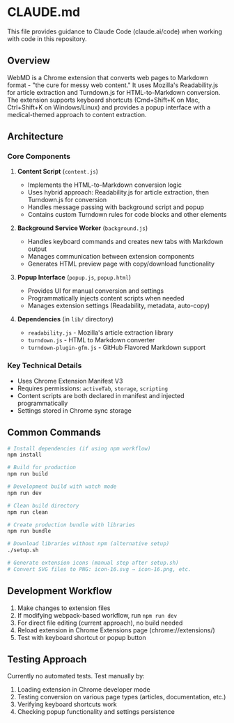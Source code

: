 # CLAUDE.md

This file provides guidance to Claude Code (claude.ai/code) when working with code in this repository.

## Overview

WebMD is a Chrome extension that converts web pages to Markdown format - "the cure for messy web content." It uses Mozilla's Readability.js for article extraction and Turndown.js for HTML-to-Markdown conversion. The extension supports keyboard shortcuts (Cmd+Shift+K on Mac, Ctrl+Shift+K on Windows/Linux) and provides a popup interface with a medical-themed approach to content extraction.

## Architecture

### Core Components

1. **Content Script** (`content.js`)
   - Implements the HTML-to-Markdown conversion logic
   - Uses hybrid approach: Readability.js for article extraction, then Turndown.js for conversion
   - Handles message passing with background script and popup
   - Contains custom Turndown rules for code blocks and other elements

2. **Background Service Worker** (`background.js`)
   - Handles keyboard commands and creates new tabs with Markdown output
   - Manages communication between extension components
   - Generates HTML preview page with copy/download functionality

3. **Popup Interface** (`popup.js`, `popup.html`)
   - Provides UI for manual conversion and settings
   - Programmatically injects content scripts when needed
   - Manages extension settings (Readability, metadata, auto-copy)

4. **Dependencies** (in `lib/` directory)
   - `readability.js` - Mozilla's article extraction library
   - `turndown.js` - HTML to Markdown converter
   - `turndown-plugin-gfm.js` - GitHub Flavored Markdown support

### Key Technical Details

- Uses Chrome Extension Manifest V3
- Requires permissions: `activeTab`, `storage`, `scripting`
- Content scripts are both declared in manifest and injected programmatically
- Settings stored in Chrome sync storage

## Common Commands

```bash
# Install dependencies (if using npm workflow)
npm install

# Build for production
npm run build

# Development build with watch mode
npm run dev

# Clean build directory
npm run clean

# Create production bundle with libraries
npm run bundle

# Download libraries without npm (alternative setup)
./setup.sh

# Generate extension icons (manual step after setup.sh)
# Convert SVG files to PNG: icon-16.svg → icon-16.png, etc.
```

## Development Workflow

1. Make changes to extension files
2. If modifying webpack-based workflow, run `npm run dev`
3. For direct file editing (current approach), no build needed
4. Reload extension in Chrome Extensions page (chrome://extensions/)
5. Test with keyboard shortcut or popup button

## Testing Approach

Currently no automated tests. Test manually by:
1. Loading extension in Chrome developer mode
2. Testing conversion on various page types (articles, documentation, etc.)
3. Verifying keyboard shortcuts work
4. Checking popup functionality and settings persistence